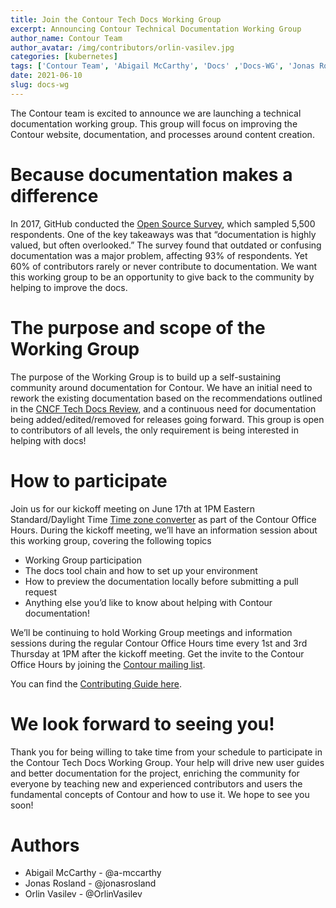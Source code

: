 ```yaml
---
title: Join the Contour Tech Docs Working Group
excerpt: Announcing Contour Technical Documentation Working Group
author_name: Contour Team
author_avatar: /img/contributors/orlin-vasilev.jpg
categories: [kubernetes]
tags: ['Contour Team', 'Abigail McCarthy', 'Docs' ,'Docs-WG', 'Jonas Rosland', 'Orlin Vasilev']
date: 2021-06-10
slug: docs-wg
---
```


The Contour team is excited to announce we are launching a technical documentation working group. This group will focus on improving the Contour website, documentation, and processes around content creation.

# Because documentation makes a difference

In 2017, GitHub conducted the [Open Source Survey](https://opensourcesurvey.org/2017/), which sampled 5,500 respondents. One of the key takeaways was that “documentation is highly valued, but often overlooked.” The survey found that outdated or confusing documentation was a major problem, affecting 93% of respondents. Yet 60% of contributors rarely or never contribute to documentation. We want this working group to be an opportunity to give back to the community by helping to improve the docs.

# The purpose and scope of the Working Group

The purpose of the Working Group is to build up a self-sustaining community around documentation for Contour. We have an initial need to rework the existing documentation based on the recommendations outlined in the [CNCF Tech Docs Review](https://github.com/cncf/techdocs/blob/main/assessments/0001-contour.md), and a continuous need for documentation being added/edited/removed for releases going forward.
This group is open to contributors of all levels, the only requirement is being interested in helping with docs!

# How to participate
Join us for our kickoff meeting on June 17th at 1PM Eastern Standard/Daylight Time [Time zone converter](https://www.timeanddate.com/worldclock/usa/boston) as part of the Contour Office Hours. During the kickoff meeting, we’ll have an information session about this working group, covering the following topics

- Working Group participation
- The docs tool chain and how to set up your environment
- How to preview the documentation locally before submitting a pull request
- Anything else you’d like to know about helping with Contour documentation!

We’ll be continuing to hold Working Group meetings and information sessions during the regular Contour Office Hours time every 1st and 3rd Thursday at 1PM after the kickoff meeting. 
Get the invite to the Contour Office Hours by joining the [Contour mailing list](https://lists.cncf.io/g/cncf-contour-users/).

You can find the [Contributing Guide here](/resources/contributing-docs).
# We look forward to seeing you!
Thank you for being willing to take time from your schedule to participate in the Contour Tech Docs Working Group. Your help will drive new user guides and better documentation for the project, enriching the community for everyone by teaching new and experienced contributors and users the fundamental concepts of Contour and how to use it.
We hope to see you soon!

# Authors
- Abigail McCarthy - @a-mccarthy
- Jonas Rosland - @jonasrosland
- Orlin Vasilev - @OrlinVasilev
